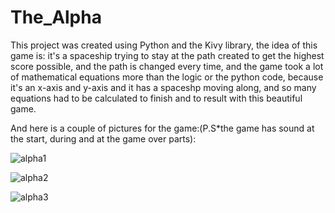 # The_Alpha

This project was created using Python and the Kivy library, the idea of this game is: it's a spaceship trying 
to stay at the path created to get the highest score possible, and the path is changed every time, and the game 
took a lot of mathematical equations more than the logic or the python code, because it's an x-axis and 
y-axis and it has a spaceshp moving along, and so many equations had to be calculated to finish and to result with
this beautiful game.

And here is a couple of pictures for the game:(P.S*the game has sound at the start, during and at the game over parts):

![alpha1](https://user-images.githubusercontent.com/74671857/140048193-aa5416e2-c5fd-46f1-9c0b-706e7fe511db.JPG)

  ![alpha2](https://user-images.githubusercontent.com/74671857/140048206-728793a8-8b42-4dd7-91da-1e1675f6c3ac.JPG)
  
![alpha3](https://user-images.githubusercontent.com/74671857/140048218-22954ad0-6311-4371-ac9f-f7a878395523.JPG)
